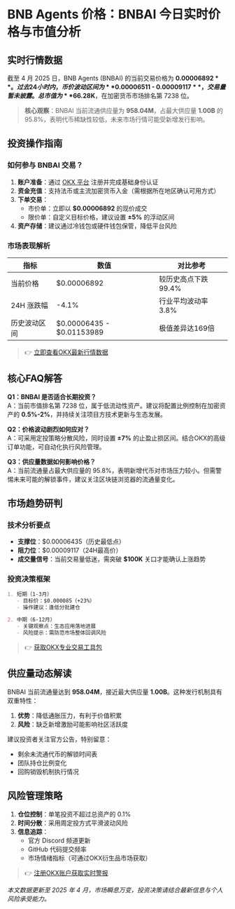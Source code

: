 # BNB Agents 价格：BNBAI 今日实时价格与市值分析

## 实时行情数据
截至 4 月 2025 日，BNB Agents (BNBAI) 的当前交易价格为 **$0.00006892**。过去 24 小时内，币价波动区间为 **$0.00006511 - $0.00009117**，交易量暂未披露。总市值为 **$66.28K**，在加密货币市场排名第 7238 位。

> **核心观察**：BNBAI 当前流通供应量为 **958.04M**，占最大供应量 **1.00B** 的 95.8%，表明代币稀缺性较低，未来市场行情可能受新增发行影响。

## 投资操作指南
### 如何参与 BNBAI 交易？
1. **账户准备**：通过 [OKX 平台](https://bit.ly/okx_welcome) 注册并完成基础身份认证
2. **资金充值**：支持法币或主流加密货币入金（需根据所在地区确认可用方式）
3. **下单交易**：
   - 市价单：立即以 **$0.00006892** 的现价成交
   - 限价单：自定义目标价格，建议设置 **±5%** 的浮动区间
4. **资产存储**：建议通过冷钱包或硬件钱包保管，降低平台风险

### 市场表现解析
| 指标          | 数值                | 对比参考         |
|---------------|---------------------|------------------|
| 当前价格      | $0.00006892         | 较历史高点下跌99.4% |
| 24H 涨跌幅    | -4.1%               | 行业平均波动率3.8% |
| 历史波动区间  | $0.00006435 - $0.01153989 | 极值差异达169倍 |

> 👉 [立即查看OKX最新行情数据](https://bit.ly/okx_welcome)

## 核心FAQ解答
**Q1：BNBAI 是否适合长期投资？**  
A：当前市值排名第 7238 位，属于低流动性资产。建议将配置比例控制在加密资产的 **0.5%-2%**，并持续关注项目方技术更新与生态发展。

**Q2：价格波动剧烈如何应对？**  
A：可采用定投策略分散风险，同时设置 **±7%** 的止盈止损区间。结合OKX的高级订单功能，可自动化执行风险管理。

**Q3：供应量数据如何影响价格？**  
A：当前流通量占最大供应量的 95.8%，表明新增代币对市场压力较小。但需警惕未来可能的解锁事件，建议关注区块链浏览器的流通量变化。

## 市场趋势研判
### 技术分析要点
- **支撑位**：$0.00006435（历史最低点）
- **阻力位**：$0.00009117（24H最高价）
- **成交量信号**：当前交易量低迷，需突破 **$100K** 关口才能确认上涨趋势

### 投资决策框架
```markdown
1. 短期（1-3月）
   - 目标价：$0.000085（+23%）
   - 操作建议：逢低分批建仓

2. 中期（6-12月）
   - 关键观察点：生态应用落地进展
   - 风险提示：需防范市场整体回调风险
```

> 👉 [获取OKX专业交易工具包](https://bit.ly/okx_welcome)

## 供应量动态解读
BNBAI 当前流通量达到 **958.04M**，接近最大供应量 **1.00B**。这种发行机制具有双重特性：
1. **优势**：降低通胀压力，有利于价值积累
2. **风险**：缺乏新增激励可能影响社区活跃度

建议投资者关注官方公告，特别留意：
- 剩余未流通代币的解锁时间表
- 团队持仓比例变化
- 回购销毁机制执行情况

## 风险管理策略
1. **仓位控制**：单笔投资不超过总资产的 0.1%
2. **时间分散**：采用周定投方式平滑波动风险
3. **信息追踪**：
   - 官方 Discord 频道更新
   - GitHub 代码提交频率
   - 市场情绪指标（可通过OKX衍生品市场获取）

> 👉 [注册OKX账户获取实时警报](https://bit.ly/okx_welcome)

*本文数据更新至 2025 年 4 月，市场瞬息万变，投资决策请结合最新信息与个人风险承受能力。*